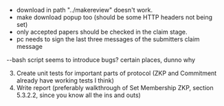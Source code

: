 - download in path "../makereview" doesn't work.
- make download popup too (should be some HTTP headers not being set)
- only accepted papers should be checked in the claim stage.
- pc needs to sign the last three messages of the submitters claim message


--bash script seems to introduce bugs? certain places, dunno why

3. Create unit tests for important parts of protocol (ZKP and Commitment already have working tests I think) 
4. Write report (preferably walkthrough of Set Membership ZKP, section 5.3.2.2, since you know all the ins and outs)